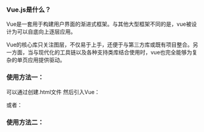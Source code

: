### Vue.js是什么？

Vue是一套用于构建用户界面的渐进式框架。与其他大型框架不同的是，vue被设计为可以自底向上逐层应用。

Vue的核心库只关注图层，不仅易于上手，还便于与第三方库或既有项目整合。另一方面，当与现代化的工具链以及各种支持类库结合使用时，vue也完全能够为复杂的单页应用提供驱动。



### 使用方法一：

可以通过创建.html文件 然后引入Vue：

<!-- 开发环境版本，包含了有帮助的命令行警告 -->

<script src="https://cdn.jsdelivr.net/npm/vue/dist/vue.js"></script>

或者：

<!-- 生产环境版本，优化了尺寸和速度 -->

<script src="https://cdn.jsdelivr.net/npm/vue"></script>

### 使用方法二：

